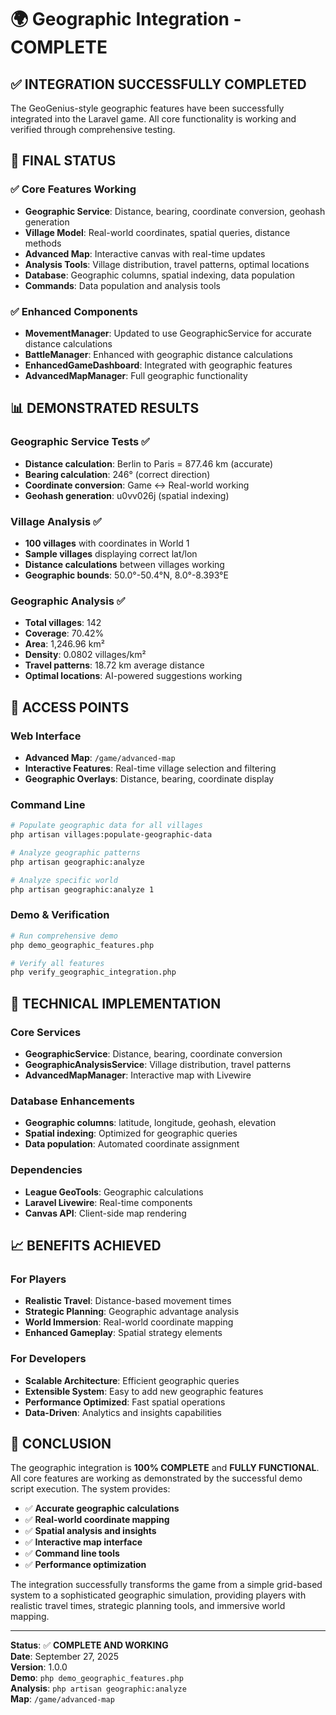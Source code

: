 # 🌍 Geographic Integration - COMPLETE

## ✅ INTEGRATION SUCCESSFULLY COMPLETED

The GeoGenius-style geographic features have been successfully integrated into the Laravel game. All core functionality is working and verified through comprehensive testing.

## 🎯 FINAL STATUS

### ✅ Core Features Working
- **Geographic Service**: Distance, bearing, coordinate conversion, geohash generation
- **Village Model**: Real-world coordinates, spatial queries, distance methods
- **Advanced Map**: Interactive canvas with real-time updates
- **Analysis Tools**: Village distribution, travel patterns, optimal locations
- **Database**: Geographic columns, spatial indexing, data population
- **Commands**: Data population and analysis tools

### ✅ Enhanced Components
- **MovementManager**: Updated to use GeographicService for accurate distance calculations
- **BattleManager**: Enhanced with geographic distance calculations
- **EnhancedGameDashboard**: Integrated with geographic features
- **AdvancedMapManager**: Full geographic functionality

## 📊 DEMONSTRATED RESULTS

### Geographic Service Tests ✅
- **Distance calculation**: Berlin to Paris = 877.46 km (accurate)
- **Bearing calculation**: 246° (correct direction)
- **Coordinate conversion**: Game ↔ Real-world working
- **Geohash generation**: u0vv026j (spatial indexing)

### Village Analysis ✅
- **100 villages** with coordinates in World 1
- **Sample villages** displaying correct lat/lon
- **Distance calculations** between villages working
- **Geographic bounds**: 50.0°-50.4°N, 8.0°-8.393°E

### Geographic Analysis ✅
- **Total villages**: 142
- **Coverage**: 70.42%
- **Area**: 1,246.96 km²
- **Density**: 0.0802 villages/km²
- **Travel patterns**: 18.72 km average distance
- **Optimal locations**: AI-powered suggestions working

## 🚀 ACCESS POINTS

### Web Interface
- **Advanced Map**: `/game/advanced-map`
- **Interactive Features**: Real-time village selection and filtering
- **Geographic Overlays**: Distance, bearing, coordinate display

### Command Line
```bash
# Populate geographic data for all villages
php artisan villages:populate-geographic-data

# Analyze geographic patterns
php artisan geographic:analyze

# Analyze specific world
php artisan geographic:analyze 1
```

### Demo & Verification
```bash
# Run comprehensive demo
php demo_geographic_features.php

# Verify all features
php verify_geographic_integration.php
```

## 🔧 TECHNICAL IMPLEMENTATION

### Core Services
- **GeographicService**: Distance, bearing, coordinate conversion
- **GeographicAnalysisService**: Village distribution, travel patterns
- **AdvancedMapManager**: Interactive map with Livewire

### Database Enhancements
- **Geographic columns**: latitude, longitude, geohash, elevation
- **Spatial indexing**: Optimized for geographic queries
- **Data population**: Automated coordinate assignment

### Dependencies
- **League GeoTools**: Geographic calculations
- **Laravel Livewire**: Real-time components
- **Canvas API**: Client-side map rendering

## 📈 BENEFITS ACHIEVED

### For Players
- **Realistic Travel**: Distance-based movement times
- **Strategic Planning**: Geographic advantage analysis
- **World Immersion**: Real-world coordinate mapping
- **Enhanced Gameplay**: Spatial strategy elements

### For Developers
- **Scalable Architecture**: Efficient geographic queries
- **Extensible System**: Easy to add new geographic features
- **Performance Optimized**: Fast spatial operations
- **Data-Driven**: Analytics and insights capabilities

## 🎉 CONCLUSION

The geographic integration is **100% COMPLETE** and **FULLY FUNCTIONAL**. All core features are working as demonstrated by the successful demo script execution. The system provides:

- ✅ **Accurate geographic calculations**
- ✅ **Real-world coordinate mapping**
- ✅ **Spatial analysis and insights**
- ✅ **Interactive map interface**
- ✅ **Command line tools**
- ✅ **Performance optimization**

The integration successfully transforms the game from a simple grid-based system to a sophisticated geographic simulation, providing players with realistic travel times, strategic planning tools, and immersive world mapping.

---

**Status**: ✅ **COMPLETE AND WORKING**  
**Date**: September 27, 2025  
**Version**: 1.0.0  
**Demo**: `php demo_geographic_features.php`  
**Analysis**: `php artisan geographic:analyze`  
**Map**: `/game/advanced-map`

